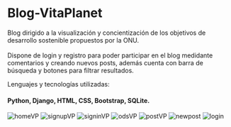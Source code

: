 # Blog-VitaPlanet
Blog dirigido a la visualización y concientización de los objetivos de desarrollo sostenible propuestos por la ONU.
<br />
<br />
Dispone de login y registro para poder participar en el blog medidante comentarios y creando nuevos posts, además cuenta con barra de búsqueda y botones para filtrar resultados.

Lenguajes y tecnologías utilizadas: <br />
<h4>Python, Django, HTML, CSS, Bootstrap, SQLite.</h4>

![homeVP](https://user-images.githubusercontent.com/94813118/162215213-70dd42d6-0a23-4db1-ae0b-dbeabc2e8596.png)
![signupVP](https://user-images.githubusercontent.com/94813118/162215261-74b5798f-803f-41b9-81cb-df94de122a9b.png)
![signinVP](https://user-images.githubusercontent.com/94813118/162215295-1fab6f7d-3671-4742-a73e-a70060314c68.png)
![odsVP](https://user-images.githubusercontent.com/94813118/162215341-827d8a6a-b005-4eea-9ef7-89c67c54c057.png)
![postVP](https://user-images.githubusercontent.com/94813118/162215348-ddb97ced-16b4-47b9-bd75-f1bbc76fb40d.png)
![newpost](https://user-images.githubusercontent.com/94813118/162215372-241ef574-dede-4840-93fe-883fd918e189.png)
![login](https://user-images.githubusercontent.com/94813118/162215401-7a323201-d614-493f-b27b-1627a66bd35b.png)

